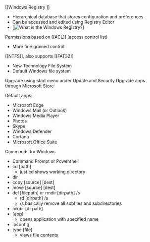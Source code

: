 
[[Windows Registry ]]
- Hierarchical database that stores configuration and preferences
- Can be accessed and edited using Registry Editor
- [![What is the Windows Registry?](https://www.computerhope.com/issues/pictures/reg1.png)]

Permissions based on [[ACL]] (access control list)
- More fine grained control

[[NTFS]], also supports [[FAT32]]
- New Technology File System
- Default Windows file system

Upgrade using start menu under Update and Security
Upgrade apps through Microsoft Store

Default apps:
- Microsoft Edge
- Windows Mail (or Outlook)
- Windows Media Player
- Photos
- Skype
- Windows Defender
- Cortana
- Microsoft Office Suite

Commands for Windows
- Command Prompt or Powershell
- cd  [path]
	- just cd shows working directory
- dir 
- copy  [source]  [dest]
- move  [source]  [dest]
- del  [filepath] or rmdir  [dirpath]  /s
	- rd  [dirpath]  /s
	- /s basically remove all subfiles and subdirectories
- mkdir  [dirpath]
- [app]
	- opens application with specified name 
- ipconfig
- type  [file]
	- views file contents

